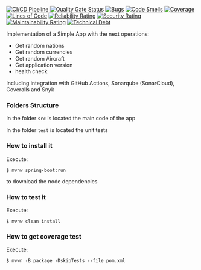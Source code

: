[![CI/CD Pipeline](https://github.com/garcialvarez/labfake/actions/workflows/build.yml/badge.svg)](https://github.com/garcialvarez/labfake/actions/workflows/build.yml)
[![Quality Gate Status](https://sonarcloud.io/api/project_badges/measure?project=garcialvarez_labfake&metric=alert_status)](https://sonarcloud.io/summary/new_code?id=garcialvarez_labfake)
[![Bugs](https://sonarcloud.io/api/project_badges/measure?project=garcialvarez_labfake&metric=bugs)](https://sonarcloud.io/summary/new_code?id=garcialvarez_labfake)
[![Code Smells](https://sonarcloud.io/api/project_badges/measure?project=garcialvarez_labfake&metric=code_smells)](https://sonarcloud.io/summary/new_code?id=garcialvarez_labfake)
[![Coverage](https://sonarcloud.io/api/project_badges/measure?project=garcialvarez_labfake&metric=coverage)](https://sonarcloud.io/summary/new_code?id=garcialvarez_labfake)
[![Lines of Code](https://sonarcloud.io/api/project_badges/measure?project=garcialvarez_labfake&metric=ncloc)](https://sonarcloud.io/summary/new_code?id=garcialvarez_labfake)
[![Reliability Rating](https://sonarcloud.io/api/project_badges/measure?project=garcialvarez_labfake&metric=reliability_rating)](https://sonarcloud.io/summary/new_code?id=garcialvarez_labfake)
[![Security Rating](https://sonarcloud.io/api/project_badges/measure?project=garcialvarez_labfake&metric=security_rating)](https://sonarcloud.io/summary/new_code?id=garcialvarez_labfake)
[![Maintainability Rating](https://sonarcloud.io/api/project_badges/measure?project=garcialvarez_labfake&metric=sqale_rating)](https://sonarcloud.io/summary/new_code?id=garcialvarez_labfake)
[![Technical Debt](https://sonarcloud.io/api/project_badges/measure?project=garcialvarez_labfake&metric=sqale_index)](https://sonarcloud.io/summary/new_code?id=garcialvarez_labfake)

Implementation of a Simple App with the next operations:

* Get random nations
* Get random currencies
* Get random Aircraft
* Get application version
* health check

Including integration with GitHub Actions, Sonarqube (SonarCloud), Coveralls and Snyk

### Folders Structure

In the folder `src` is located the main code of the app

In the folder `test` is located the unit tests

### How to install it

Execute:

```shell
$ mvnw spring-boot:run
```
to download the node dependencies

### How to test it

Execute:

```shell
$ mvnw clean install
```

### How to get coverage test

Execute:

```shell
$ mvwn -B package -DskipTests --file pom.xml
```
